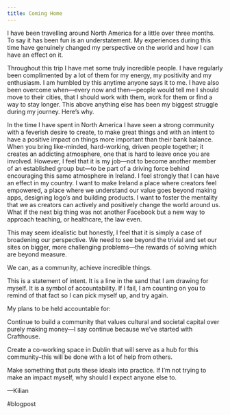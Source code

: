 ```yaml
---
title: Coming Home
---
```


I have been travelling around North America for a little over three months. To say it has been fun is an understatement. My experiences during this time have genuinely changed my perspective on the world and how I can have an effect on it.

Throughout this trip I have met some truly incredible people. I have regularly been complimented by a lot of them for my energy, my positivity and my enthusiasm. I am humbled by this anytime anyone says it to me. I have also been overcome when—every now and then—people would tell me I should move to their cities, that I should work with them, work for them or find a way to stay longer. This above anything else has been my biggest struggle during my journey. Here’s why.

In the time I have spent in North America I have seen a strong community with a feverish desire to create, to make great things and with an intent to have a positive impact on things more important than their bank balance. When you bring like-minded, hard-working, driven people together; it creates an addicting atmosphere, one that is hard to leave once you are involved. However, I feel that it is my job—not to become another member of an established group but—to be part of a driving force behind encouraging this same atmosphere in Ireland. I feel strongly that I can have an effect in my country. I want to make Ireland a place where creators feel empowered, a place where we understand our value goes beyond making apps, designing logo’s and building products. I want to foster the mentality that we as creators can actively and positively change the world around us. What if the next big thing was not another Facebook but a new way to approach teaching, or healthcare, the law even.

This may seem idealistic but honestly, I feel that it is simply a case of broadening our perspective. We need to see beyond the trivial and set our sites on bigger, more challenging problems—the rewards of solving which are beyond measure.

We can, as a community, achieve incredible things.

This is a statement of intent. It is a line in the sand that I am drawing for myself. It is a symbol of accountability. If I fail, I am counting on you to remind of that fact so I can pick myself up, and try again.

My plans to be held accountable for:

Continue to build a community that values cultural and societal capital over purely making money—I say continue because we’ve started with Crafthouse.

Create a co-working space in Dublin that will serve as a hub for this community–this will be done with a lot of help from others.

Make something that puts these ideals into practice. If I’m not trying to make an impact myself, why should I expect anyone else to.

—Kilian

#blogpost
